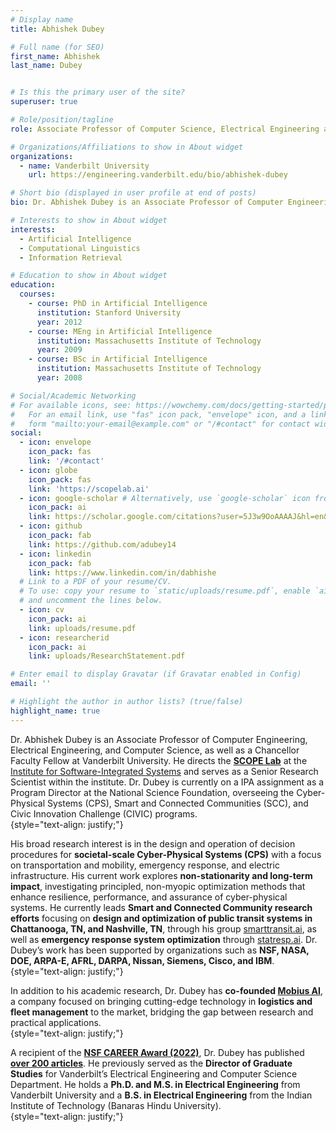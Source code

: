 ```yaml
---
# Display name
title: Abhishek Dubey

# Full name (for SEO)
first_name: Abhishek
last_name: Dubey


# Is this the primary user of the site?
superuser: true

# Role/position/tagline
role: Associate Professor of Computer Science, Electrical Engineering and Computer Engineering

# Organizations/Affiliations to show in About widget
organizations:
  - name: Vanderbilt University
    url: https://engineering.vanderbilt.edu/bio/abhishek-dubey

# Short bio (displayed in user profile at end of posts)
bio: Dr. Abhishek Dubey is an Associate Professor of Computer Engineering, Electrical Engineering and Computer Science at Vanderbilt University, Senior Research Scientist at the Institute for Software-Integrated Systems. Abhishek directs the SCOPElab  (https://scopelab.org/) at the Institute for Software Integrated Systems and is the co-lead of the Vanderbilt Initiative for Smart Cities Operation and Research (VISOR). His broad research interest is in the design and operation of decision procedures for smart and connected communities with a focus on transportation and energy networks. In particular, he focuses on the design and operation of Cyber-physical Systems (CPS) with Artificial Intelligence (AI) based components (AI-CPS) with a focus on public transit systems, emergency response systems, and power grids. For these systems, his lab investigates the principled design, operation, and optimization methods that not only consider the system operations but also consider resilience, performance, and assurance. Key research results include the design of hierarchical decision procedures for responding to motor vehicle crashes, the design of efficient public transit operations and the design of transactive energy systems. Abhishek received the NSF Career award in 2022. His work has been funded by NSF, NASA, DOE, and ARPA-E. AFRL, DARPA, Nissan, Siemens, Cisco, and IBM (Total grant support as PI is 9.3 million.  Grant support as Co-PI is 27 million.). Abhishek completed his Ph.D. in Electrical Engineering from Vanderbilt University in 2009. He received his M.S. in Electrical Engineering from Vanderbilt University in August 2005 and completed his undergraduate studies in Electrical Engineering from the Indian Institute of Technology, Banaras Hindu University, India, in May 2001.

# Interests to show in About widget
interests:
  - Artificial Intelligence
  - Computational Linguistics
  - Information Retrieval

# Education to show in About widget
education:
  courses:
    - course: PhD in Artificial Intelligence
      institution: Stanford University
      year: 2012
    - course: MEng in Artificial Intelligence
      institution: Massachusetts Institute of Technology
      year: 2009
    - course: BSc in Artificial Intelligence
      institution: Massachusetts Institute of Technology
      year: 2008

# Social/Academic Networking
# For available icons, see: https://wowchemy.com/docs/getting-started/page-builder/#icons
#   For an email link, use "fas" icon pack, "envelope" icon, and a link in the
#   form "mailto:your-email@example.com" or "/#contact" for contact widget.
social:
  - icon: envelope
    icon_pack: fas
    link: '/#contact'
  - icon: globe
    icon_pack: fas
    link: 'https://scopelab.ai'
  - icon: google-scholar # Alternatively, use `google-scholar` icon from `ai` icon pack
    icon_pack: ai
    link: https://scholar.google.com/citations?user=5J3w9OoAAAAJ&hl=en&oi=ao
  - icon: github
    icon_pack: fab
    link: https://github.com/adubey14
  - icon: linkedin
    icon_pack: fab
    link: https://www.linkedin.com/in/dabhishe
  # Link to a PDF of your resume/CV.
  # To use: copy your resume to `static/uploads/resume.pdf`, enable `ai` icons in `params.yaml`,
  # and uncomment the lines below.
  - icon: cv
    icon_pack: ai
    link: uploads/resume.pdf
  - icon: researcherid
    icon_pack: ai
    link: uploads/ResearchStatement.pdf

# Enter email to display Gravatar (if Gravatar enabled in Config)
email: ''

# Highlight the author in author lists? (true/false)
highlight_name: true
---
```

Dr. Abhishek Dubey is an Associate Professor of Computer Engineering, Electrical Engineering, and Computer Science, as well as a Chancellor Faculty Fellow at Vanderbilt University. He directs the [**SCOPE Lab**](https://scopelab.ai) at the [Institute for Software-Integrated Systems](https://www.isis.vanderbilt.edu) and serves as a Senior Research Scientist within the institute. Dr. Dubey is currently on  a IPA assignment as a Program Director at the National Science Foundation, overseeing the Cyber-Physical Systems (CPS), Smart and Connected Communities (SCC), and Civic Innovation Challenge (CIVIC) programs.  
{style="text-align: justify;"}

His broad research interest is in the design and operation of decision procedures for **societal-scale Cyber-Physical Systems (CPS)** with a focus on transportation and mobility, emergency response, and electric infrastructure. His current work explores **non-stationarity and long-term impact**, investigating principled, non-myopic optimization methods that enhance resilience, performance, and assurance of cyber-physical systems. He currently leads **Smart and Connected Community research efforts** focusing on **design and optimization of public transit systems in Chattanooga, TN, and Nashville, TN**, through his group [smarttransit.ai](https://smarttransit.ai), as well as **emergency response system optimization** through [statresp.ai](https://statresp.ai).  Dr. Dubey’s work has been supported by organizations such as **NSF, NASA, DOE, ARPA-E, AFRL, DARPA, Nissan, Siemens, Cisco, and IBM**.  
{style="text-align: justify;"}

In addition to his academic research, Dr. Dubey has **co-founded [Mobius AI](https://mobiusai.tech)**, a company focused on bringing cutting-edge technology in **logistics and fleet management** to the market, bridging the gap between research and practical applications.  
{style="text-align: justify;"}

A recipient of the [**NSF CAREER Award (2022)**](https://www.nsf.gov/awardsearch/showAward?AWD_ID=2238815&HistoricalAwards=false), Dr. Dubey has published [**over 200 articles**](https://scholar.google.com/citations?user=5J3w9OoAAAAJ&hl=en). He previously served as the **Director of Graduate Studies** for Vanderbilt’s Electrical Engineering and Computer Science Department. He holds a **Ph.D. and M.S. in Electrical Engineering** from Vanderbilt University and a **B.S. in Electrical Engineering** from the Indian Institute of Technology (Banaras Hindu University).  
{style="text-align: justify;"}
